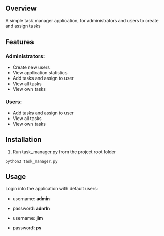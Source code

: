 ## Overview
A simple task manager application, for administrators and users to create and assign tasks

## Features
### Administrators:
- Create new users
- View application statistics
- Add tasks and assign to user
- View all tasks
- View own tasks

### Users:
- Add tasks and assign to user
- View all tasks
- View own tasks

## Installation
1. Run task_manager.py from the project root folder
```
python3 task_manager.py
```

## Usage
Login into the application with default users:
- username: **admin**
- password: **adm1n**


- username: **jim**
- password: **ps**

